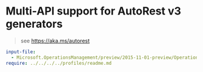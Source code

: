 # Multi-API support for AutoRest v3 generators

> see https://aka.ms/autorest

``` yaml $(enable-multi-api)
input-file:
  - Microsoft.OperationsManagement/preview/2015-11-01-preview/OperationsManagement.json
require: ../../../../profiles/readme.md
```
